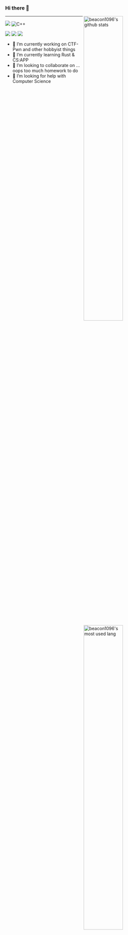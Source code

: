 <!--
 * @Author: Beacon Zhang
 * @Date: 2021-04-25 21:03:02
 * @LastEditors: Beacon Zhang
 * @LastEditTime: 2021-04-25 21:14:18
 * @Description: Initial
-->
### Hi there 👋

<img align="right" alt="beacon1096's github stats" width="50%" src="https://github-readme-stats.vercel.app/api?username=beacon1096&count_private=true"></li>
<img align="right" alt="beacon1096's most used lang" width="50%" src="https://github-readme-stats.vercel.app/api/top-langs/?username=beacon1096&layout=compact">
  
-------------------------

[![](https://img.shields.io/badge/rust-%23000000.svg?&style=for-the-badge&logo=rust&logoColor=white)](https://www.rust-lang.org//)
<img alt="C++" src="https://img.shields.io/badge/c++-%2300599C.svg?&style=for-the-badge&logo=c%2B%2B&ogoColor=white"/>   

[![](https://img.shields.io/badge/node.js-%2343853D.svg?&style=for-the-badge&logo=node.js&logoColor=white)](https://nodejs.org/)
[![](https://img.shields.io/badge/typescript-%23007ACC.svg?&style=for-the-badge&logo=typescript&logoColor=white)](https://www.typescriptlang.org/)
[![](https://img.shields.io/badge/react-%2320232a.svg?&style=for-the-badge&logo=react&logoColor=%2361DAFB)](https://reactjs.org/)

- 🔭 I’m currently working on CTF-Pwn and other hobbyist things
- 🌱 I’m currently learning Rust & CS:APP
- 👯 I’m looking to collaborate on ... oops too much homework to do
- 🤔 I’m looking for help with Computer Science
